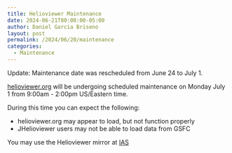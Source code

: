 ```yaml
---
title: Helioviewer Maintenance
date: 2024-06-21T00:00:00-05:00
author: Daniel Garcia Briseno
layout: post
permalink: /2024/06/20/maintenance
categories:
  - Maintenance
---
```


Update: Maintenance date was rescheduled from June 24 to July 1.

[helioviewer.org](https://helioviewer.org) will be undergoing scheduled maintenance on Monday July 1
from 9:00am - 2:00pm US/Eastern time.

During this time you can expect the following:
- helioviewer.org may appear to load, but not function properly
- JHelioviewer users may not be able to load data from GSFC

You may use the Helioviewer mirror at [IAS](https://helioviewer.ias.u-psud.fr/)
